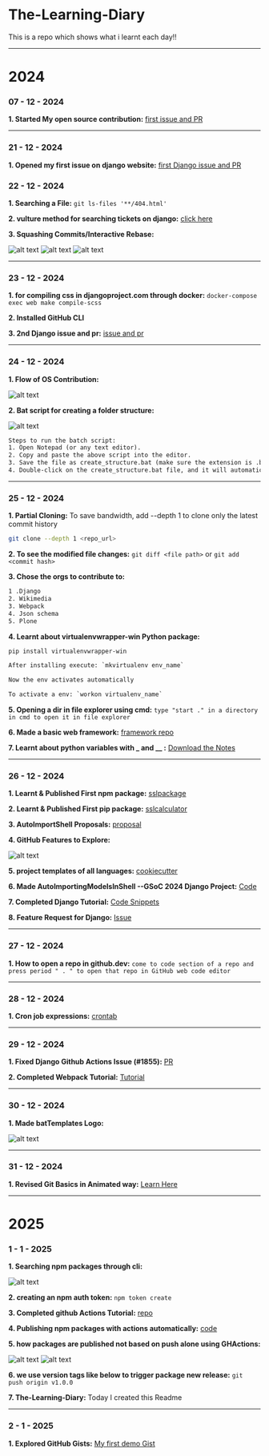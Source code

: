 # The-Learning-Diary
This is a repo which shows what i learnt each day!!

---

# 2024

### 07 - 12 - 2024

**1. Started My open source contribution:** [first issue and PR](https://github.com/piyushgarg-dev/piyushgargdev-nextjs/issues/1770)

---

### 21 - 12 - 2024

**1. Opened my first issue on django website:** [first Django issue and PR](https://github.com/django/djangoproject.com/issues/1842)

### 22 - 12 - 2024

**1. Searching a File:** `git ls-files '**/404.html'`

**2. vulture method for searching tickets on django:**  [click here](https://youtube.com/shorts/lojXKiXZoTo?si=PEsciQQGL1WKmERx )

**3. Squashing Commits/Interactive Rebase:**

![alt text](<Resources/Images/WhatsApp Image 2024-12-23 at 11.41.51_c003a232.jpg>)
![alt text](<Resources/Images/WhatsApp Image 2024-12-23 at 11.41.52_8078f3c4.jpg>)
![alt text](<Resources/Images/WhatsApp Image 2024-12-23 at 11.46.39_cd7dbc73.jpg>)

---

### 23 - 12 - 2024

**1. for compiling css in djangoproject.com through docker:** `docker-compose exec web make compile-scss `

**2. Installed GitHub CLI**

**3. 2nd Django issue and pr:** [issue and pr](https://github.com/django/djangoproject.com/issues/1844)

---

### 24 - 12 - 2024

**1. Flow of OS Contribution:** 

![alt text](<Resources/Images/WhatsApp Image 2024-12-24 at 17.53.30_74415edd.jpg>)

**2. Bat script for creating a folder structure:**

![alt text](<Resources/Images/WhatsApp Image 2024-12-24 at 22.35.10_4c264748.jpg>)

```txt
Steps to run the batch script:
1. Open Notepad (or any text editor).
2. Copy and paste the above script into the editor.
3. Save the file as create_structure.bat (make sure the extension is .bat and not .txt).
4. Double-click on the create_structure.bat file, and it will automatically create the folder structure and files for your framework.
```

---

### 25 - 12 - 2024

**1. Partial Cloning:** To save bandwidth, add --depth 1 to clone only the latest commit history

```bash
git clone --depth 1 <repo_url>
```

**2. To see the modified file changes:** `git diff <file path>` or `git add <commit hash>`

**3. Chose the orgs to contribute to:**

```txt
1 .Django
2. Wikimedia
3. Webpack
4. Json schema 
5. Plone
```

**4. Learnt about virtualenvwrapper-win Python package:**

```txt
pip install virtualenvwrapper-win

After installing execute: `mkvirtualenv env_name`

Now the env activates automatically

To activate a env: `workon virtualenv_name`
```

**5. Opening a dir in file explorer using cmd:** `type "start ." in a directory in cmd to open it in file explorer`

**6. Made a basic web framework:** [framework repo](https://github.com/SrisailamKakurala/basic_framework)

**7. Learnt about python variables with _ and __ :** [Download the Notes](./Resources/textFiles/pythonUnderscoreVariables.txt)


---

### 26 - 12 - 2024

**1. Learnt & Published First npm package:** [sslpackage](https://www.npmjs.com/package/sslpackage )

**2. Learnt & Published First pip package:** [sslcalculator](https://pypi.org/project/sslcalculator/0.1/ )

**3. AutoImportShell Proposals:** [proposal](https://gist.github.com/salvo-polizzi/304b8cd001e7ccef95e7f1d1b57bdea4 )

**4. GitHub Features to Explore:**

![alt text](<Resources/Images/WhatsApp Image 2024-12-26 at 23.22.44_d6b420e9.jpg>)

**5. project templates of all languages:** [cookiecutter](https://www.cookiecutter.io/ )

**6. Made AutoImportingModelsInShell --GSoC 2024 Django Project:** [Code](https://github.com/SrisailamKakurala/AutoImportingModelsInShell)

**7. Completed Django Tutorial:** [Code Snippets](https://github.com/SrisailamKakurala/django-prac)

**8. Feature Request for Django:** [Issue](https://github.com/django/djangoproject.com/issues/1850)

---

### 27 - 12 - 2024

**1. How to open a repo in github.dev:** `come to code section of a repo and press period " . " to open that repo in GitHub web code editor`

---

### 28 - 12 - 2024

**1. Cron job expressions:** [crontab](https://crontab.guru)

---

### 29 - 12 - 2024

**1. Fixed Django Github Actions Issue (#1855):** [PR](https://github.com/django/djangoproject.com/pull/1855)

**2. Completed Webpack Tutorial:** [Tutorial](https://youtu.be/JXBR65bs9CA?si=fr_zuAgrUSrPKSiy)

---

### 30 - 12 - 2024

**1. Made batTemplates Logo:** 

![alt text](<Resources/Images/Screenshot 2024-12-30 092959.png>)

---

### 31 - 12 - 2024

**1. Revised Git Basics in Animated way:** [Learn Here](https://learngitbranching.js.org/)

---




# 2025

### 1 - 1 - 2025

**1. Searching npm packages through cli:**

![alt text](<Resources/Images/WhatsApp Image 2025-01-01 at 18.42.24_0cdd2ca3.jpg>)

**2. creating an npm auth token:** `npm token create`

**3. Completed github Actions Tutorial:** [repo](https://github.com/SrisailamKakurala/github-actions)

**4. Publishing npm packages with actions automatically:** [code](https://github.com/SrisailamKakurala/github-actions/blob/main/sampleWorkflows/workflows/publishnpm.yml)

**5. how packages are published not based on push alone using GHActions:**

![alt text](<Resources/Images/WhatsApp Image 2025-01-01 at 19.05.46_ce1c3e42.jpg>)
![alt text](<Resources/Images/WhatsApp Image 2025-01-01 at 19.06.20_948a317b.jpg>)

**6. we use version tags like below to trigger package new release:** `git push origin v1.0.0`

**7. The-Learning-Diary:** Today I created this Readme

---

### 2 - 1 - 2025

**1. Explored GitHub Gists:** [My first demo Gist](https://gist.github.com/SrisailamKakurala)

